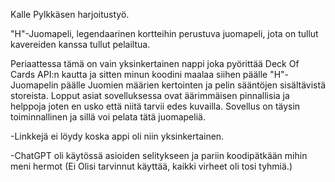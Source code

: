 Kalle Pylkkäsen harjoitustyö.

"H"-Juomapeli, legendaarinen kortteihin perustuva juomapeli, jota on tullut kavereiden kanssa tullut pelailtua.

Periaattessa tämä on vain yksinkertainen nappi joka pyörittää Deck Of Cards API:n kautta ja sitten minun koodini maalaa siihen päälle "H"-Juomapelin päälle Juomien määrien kertointen ja pelin sääntöjen sisältävistä storeista. Lopput asiat sovelluksessa ovat äärimmäisen pinnallisia ja helppoja joten en usko että niitä tarvii edes kuvailla. Sovellus on täysin toiminnallinen ja sillä voi pelata tätä juomapeliä.

-Linkkejä ei löydy koska appi oli niin yksinkertainen.

-ChatGPT oli käytössä asioiden selitykseen ja pariin koodipätkään mihin meni hermot (Ei Olisi tarvinnut käyttää, kaikki virheet oli tosi tyhmiä.)

